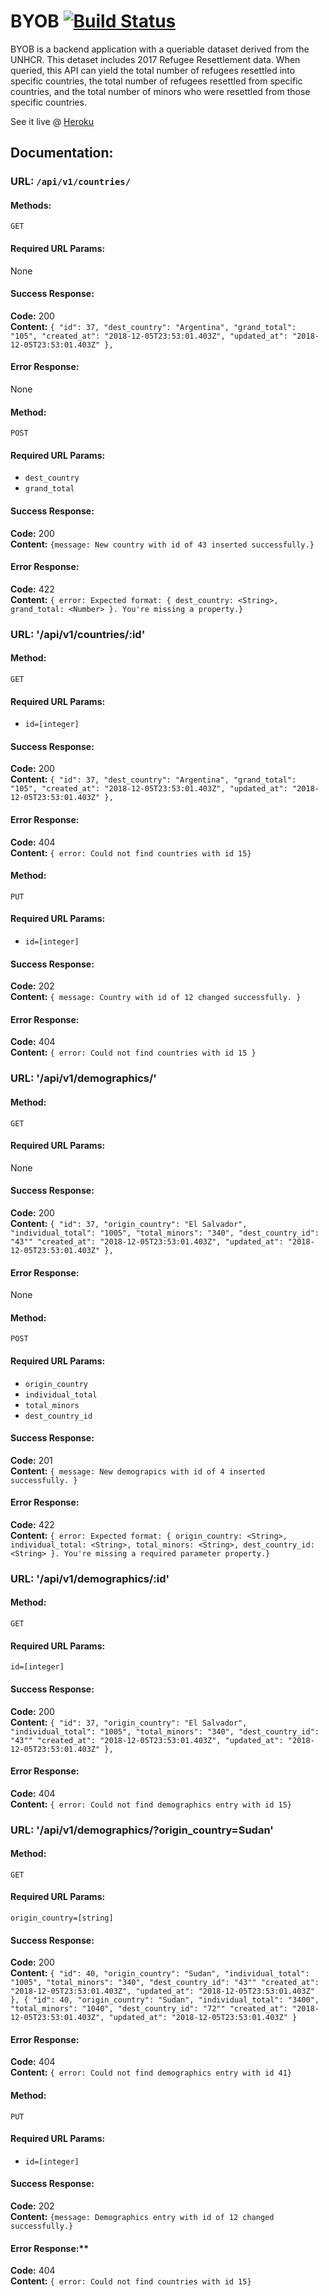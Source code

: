 # BYOB [![Build Status](https://travis-ci.org/Haub/byob.svg?branch=master)](https://travis-ci.org/Haub/byob)


BYOB is a backend application with a queriable dataset derived from the UNHCR. This detaset includes 2017 Refugee Resettlement data. When queried, this API can yield the total number of refugees resettled into specific countries, the total number of refugees resettled from specific countries, and the total number of minors who were resettled from those specific countries. 

See it live @ [Heroku](https://byob-ch-mh.herokuapp.com/)

## Documentation: 
  
### URL: `/api/v1/countries/`

#### Methods:

  `GET`
  
#### Required URL Params:
  None

#### Success Response:

  **Code:** 200 <br />
  **Content:** 
    `{
        "id": 37,
        "dest_country": "Argentina",
        "grand_total": "105",
        "created_at": "2018-12-05T23:53:01.403Z",
        "updated_at": "2018-12-05T23:53:01.403Z"
    },`
 
#### Error Response:

  None

#### Method:

  `POST`
  
#### Required URL Params:
  
  * `dest_country`
  * `grand_total`

#### Success Response:

  **Code:** 200 <br />
  **Content:** 
    `{message: New country with id of 43 inserted successfully.}`
 
#### Error Response:

  **Code:** 422 <br />
  **Content:** `{ error: Expected format: { dest_country: <String>, grand_total: <Number> }. You're missing a property.}`

### URL: '/api/v1/countries/:id'

#### Method:

  `GET`
  
#### Required URL Params:

  * `id=[integer]`

#### Success Response:

  **Code:** 200 <br />
  **Content:** 
    `{
        "id": 37,
        "dest_country": "Argentina",
        "grand_total": "105",
        "created_at": "2018-12-05T23:53:01.403Z",
        "updated_at": "2018-12-05T23:53:01.403Z"
    },`
 
#### Error Response:

  **Code:** 404 <br />
  **Content:** `{ error: Could not find countries with id 15}`
  
#### Method:

  `PUT`
  
#### Required URL Params:

  * `id=[integer]`

#### Success Response:

  **Code:** 202 <br />
  **Content:** 
    `{ message: Country with id of 12 changed successfully. }`
 
#### Error Response:

  **Code:** 404 <br />
  **Content:** 
    `{ error: Could not find countries with id 15 }`

### URL: '/api/v1/demographics/'

#### Method:
  
  `GET`
  
#### Required URL Params:

  None

#### Success Response:

  **Code:** 200 <br />
  **Content:** 
    `{
        "id": 37,
        "origin_country": "El Salvador",
        "individual_total": "1005",
        "total_minors": "340",
        "dest_country_id": "43""
        "created_at": "2018-12-05T23:53:01.403Z",
        "updated_at": "2018-12-05T23:53:01.403Z"
    },`
 
#### Error Response:

  None

#### Method:

  `POST`
  
#### Required URL Params:
 
  * `origin_country`
  * `individual_total`
  * `total_minors`
  * `dest_country_id`

#### Success Response:

  **Code:** 201 <br />
  **Content:** 
    `{ message: New demograpics with id of 4 inserted successfully. }`
 
#### Error Response:

  **Code:** 422 <br />
  **Content:** `{ error: Expected format: { origin_country: <String>, individual_total: <String>, total_minors: <String>, dest_country_id: <String> }. You're missing a required parameter property.}`
  
### URL: '/api/v1/demographics/:id'

#### Method:

  `GET`
  
#### Required URL Params:

  `id=[integer]`

#### Success Response:

  **Code:** 200 <br />
  **Content:** 
    `{
        "id": 37,
        "origin_country": "El Salvador",
        "individual_total": "1005",
        "total_minors": "340",
        "dest_country_id": "43""
        "created_at": "2018-12-05T23:53:01.403Z",
        "updated_at": "2018-12-05T23:53:01.403Z"
    },`
 
#### Error Response:

  **Code:** 404 <br />
  **Content:** `{ error: Could not find demographics entry with id 15}`


### URL: '/api/v1/demographics/?origin_country=Sudan'

#### Method:

  `GET`
  
#### Required URL Params:

  `origin_country=[string]`

#### Success Response:

  **Code:** 200 <br />
  **Content:** 
    `{
        "id": 40,
        "origin_country": "Sudan",
        "individual_total": "1005",
        "total_minors": "340",
        "dest_country_id": "43""
        "created_at": "2018-12-05T23:53:01.403Z",
        "updated_at": "2018-12-05T23:53:01.403Z"
    },
    {
        "id": 40,
        "origin_country": "Sudan",
        "individual_total": "3400",
        "total_minors": "1040",
        "dest_country_id": "72""
        "created_at": "2018-12-05T23:53:01.403Z",
        "updated_at": "2018-12-05T23:53:01.403Z"
    }`
 
#### Error Response:

  **Code:** 404 <br />
  **Content:** `{ error: Could not find demographics entry with id 41}`

#### Method:

  `PUT`
  
#### Required URL Params:

  * `id=[integer]`

#### Success Response:

  **Code:** 202 <br />
  **Content:** 
    `{message: Demographics entry with id of 12 changed successfully.}`
 
#### Error Response:**

  **Code:** 404 <br />
  **Content:** `{ error: Could not find countries with id 15}`
